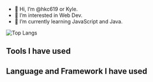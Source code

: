 - 👋 Hi, I’m @hkc619 or Kyle.  
- 👀 I’m interested in Web Dev.  
- 🌱 I’m currently learning JavaScript and Java.  
<!--
- 💞️ I’m looking to collaborate on ...
- 📫 How to reach me 
-->
<!---
hkc619/hkc619 is a ✨ special ✨ repository because its `README.md` (this file) appears on your GitHub profile.
You can click the Preview link to take a look at your changes.
--->

![Top Langs](https://github-readme-stats.vercel.app/api/top-langs/?username=hkc619&layout=compact&theme=vue)

**Tools I have used**  
-  
**Language and Framework I have used**  
-  

